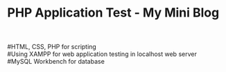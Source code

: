 # PHP Application Test - My Mini Blog
<br /><br />
#HTML, CSS, PHP for scripting<br />
#Using XAMPP for web application testing in localhost web server<br />
#MySQL Workbench for database <br />
